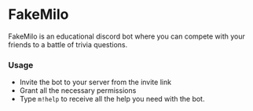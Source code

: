 # FakeMilo

FakeMilo is an educational discord bot where you can compete with your friends to a battle of trivia questions.

### Usage

- Invite the bot to your server from the invite link
-  Grant all the necessary permissions
- Type ``m!help`` to receive all the help you need with the bot.


